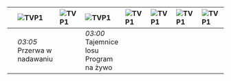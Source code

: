|| ![TVP1](https://github.com/ptomasik1/xxx/blob/master/loga/tvp1.gif "TVP1")|![TVP1](https://github.com/ptomasik1/xxx/blob/master/loga/tvp1.gif "TVP1")|![TVP1](https://github.com/ptomasik1/xxx/blob/master/loga/tvp2.gif "TVP1")|![TVP1](https://github.com/ptomasik1/xxx/blob/master/loga/tvn.gif "TVP1")|![TVP1](https://github.com/ptomasik1/xxx/blob/master/loga/rtl7.gif "TVP1")|![TVP1](https://github.com/ptomasik1/xxx/blob/master/loga/pols.gif "TVP1")|![TVP1](https://github.com/ptomasik1/xxx/blob/master/loga/papo.gif "TVP1")|
|---|:---|:---|:---|:---|:---|:---|:---|
||*03:05* Przerwa w nadawaniu||*03:00* Tajemnice losu Program na żywo||||||
